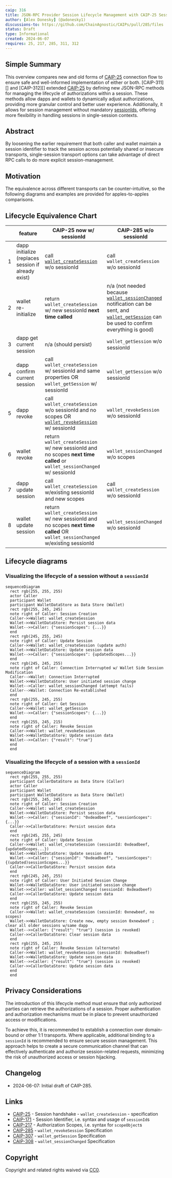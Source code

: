 ```yaml
---
caip: 316
title: JSON-RPC Provider Session Lifecycle Management with CAIP-25 Sessions BCP
author: [Alex Donesky] (@adonesky1)
discussions-to: https://github.com/ChainAgnostic/CAIPs/pull/285/files
status: Draft
type: Informational
created: 2024-06-07
requires: 25, 217, 285, 311, 312
---
```


## Simple Summary

This overview compares new and old forms of [CAIP-25][] connection flow to ensure safe and well-informed implementation of either or both.
[CAIP-311][] and [CAIP-312][] extended [CAIP-25][] by defining new JSON-RPC methods for managing the lifecycle of authorizations within a session.
These methods allow dapps and wallets to dynamically adjust authorizations, providing more granular control and better user experience.
Additionally, it allows for session management without mandatory [sessionIds][CAIP-171], offering more flexibility in handling sessions in single-session contexts.

## Abstract

By loosening the earlier requirement that both caller and wallet maintain a session identifier to track the session across potentially shared or insecure transports, single-session transport options can take advantage of direct RPC calls to do more explicit session-management.

## Motivation

The equivalence across different transports can be counter-intuitive, so the following diagrams and examples are provided for apples-to-apples comparisons.

## Lifecycle Equivalence Chart

||feature|CAIP-25 now w/ sessionId|CAIP-285 w/o sessionId|
|---|---|---|---|
|1|dapp initialize (replaces session if already exist)|call [`wallet_createSession`][CAIP-25] w/o sessionId |call `wallet_createSession` w/o sessionId|
|2|wallet re-initialize|return `wallet_createSession` w/ new sessionId **next time called**|n/a (not needed because [`wallet_sessionChanged`][CAIP-308] notification can be sent, and [`wallet_getSession`][CAIP-307] can be used to confirm everything is good)|
|3|dapp get current session|n/a (should persist)|`wallet_getSession` w/o sessionId|
|4|dapp confirm current session|call `wallet_createSession` w/ sessionId and same properties OR `wallet_getSession` w/ sessionId|`wallet_getSession` w/o sessionId|
|5|dapp revoke|call `wallet_createSession` w/o sessionId and no scopes OR [`wallet_revokeSession`][CAIP-285] w/ sessionId |`wallet_revokeSession`  w/o sessionId|
|6|wallet revoke|return `wallet_createSession` w/ new sessionId and no scopes **next time called** or `wallet_sessionChanged` w/ sessionId |`wallet_sessionChanged`  w/o scopes|
|7|dapp update session|call `wallet_createSession` w/existing sessionId and new scopes|call `wallet_createSession` w/o sessionId|
|8|wallet update session|return `wallet_createSession` w/ new sessionId and no scopes **next time called** OR `wallet_sessionChanged` w/existing sessionId|`wallet_sessionChanged` w/o sessionId|

## Lifecycle diagrams

### Visualizing the lifecycle of a session without a `sessionId`

```mermaid
sequenceDiagram
  rect rgb(255, 255, 255)
  actor Caller
  participant Wallet
  participant WalletDataStore as Data Store (Wallet)
  rect rgb(255, 245, 245)
  note right of Caller: Session Creation
  Caller->>Wallet: wallet_createSession
  Wallet->>WalletDataStore: Persist session data
  Wallet-->>Caller: {"sessionScopes": {...}}
  end
  rect rgb(245, 255, 245)
  note right of Caller: Update Session
  Caller->>Wallet: wallet_createSession (update auth)
  Wallet->>WalletDataStore: Update session data
  Wallet-->>Caller: {"sessionScopes": {updatedScopes...}}
  end
  rect rgb(245, 245, 255)
  note right of Caller: Connection Interrupted w/ Wallet Side Session Modification
  Caller-->Wallet: Connection Interrupted
  Wallet->>WalletDataStore: User initiated session change
  Wallet-->Caller: wallet_sessionChanged (attempt fails)
  Caller-->Wallet: Connection Re-established
  end
  rect rgb(255, 245, 255)
  note right of Caller: Get Session
  Caller->>Wallet: wallet_getSession
  Wallet-->>Caller: {"sessionScopes": {...}}
  end
  rect rgb(255, 245, 215)
  note right of Caller: Revoke Session
  Caller->>Wallet: wallet_revokeSession
  Wallet->>WalletDataStore: Update session data
  Wallet-->>Caller: {"result": "true"}
  end
  end
```

### Visualizing the lifecycle of a session **with** a `sessionId`

```mermaid
sequenceDiagram
  rect rgb(255, 255, 255)
  participant CallerDataStore as Data Store (Caller)
  actor Caller
  participant Wallet
  participant WalletDataStore as Data Store (Wallet)
  rect rgb(255, 245, 245)
  note right of Caller: Session Creation
  Caller->>Wallet: wallet_createSession
  Wallet->>WalletDataStore: Persist session data
  Wallet-->>Caller: {"sessionId": "0xdeadbeef", "sessionScopes": {...}}
  Caller->>CallerDataStore: Persist session data
  end
  rect rgb(245, 255, 245)
  note right of Caller: Update Session
  Caller->>Wallet: wallet_createSession (sessionId: 0xdeadbeef, {updatedScopes...})
  Wallet->>WalletDataStore: Update session data
  Wallet-->>Caller: {"sessionId": "0xdeadbeef", "sessionScopes": {(updated)sessionScopes...}}
  Caller->>CallerDataStore: Persist session data
  end
  rect rgb(245, 245, 255)
  note right of Caller: User Initiated Session Change
  Wallet->>WalletDataStore: User initiated session change
  Wallet->>Caller: wallet_sessionChanged (sessionId: 0xdeadbeef)
  Caller->>CallerDataStore: Update session data
  end
  rect rgb(255, 245, 255)
  note right of Caller: Revoke Session
  Caller->>Wallet: wallet_createSession (sessionId: 0xnewbeef, no scopes)
  Wallet->>WalletDataStore: Create new, empty session 0xnewbeef ; clear all older sessions w/same dapp
  Wallet-->>Caller: {"result": "true"} (session is revoked)
  Caller->>CallerDataStore: Clear session data
  end
  rect rgb(255, 245, 255)
  note right of Caller: Revoke Session (alternate)
  Caller->>Wallet: wallet_revokeSession (sessionId: 0xdeadbeef)
  Wallet->>WalletDataStore: Update session data
  Wallet-->>Caller: {"result": "true"} (session is revoked)
  Caller->>CallerDataStore: Update session data
  end
  end
```
## Privacy Considerations

The introduction of this lifecycle method must ensure that only authorized parties can retrieve the authorizations of a session. Proper authentication and authorization mechanisms must be in place to prevent unauthorized access or modifications.

To achieve this, it is recommended to establish a connection over domain-bound or other 1:1 transports. Where applicable, additional binding to a `sessionId` is recommended to ensure secure session management. This approach helps to create a secure communication channel that can effectively authenticate and authorize session-related requests, minimizing the risk of unauthorized access or session hijacking.
## Changelog

- 2024-06-07: Initial draft of CAIP-285.

## Links


- [CAIP-25][] - Session handshake - `wallet_createSession` - specification
- [CAIP-171][] - Session Identifier, i.e. syntax and usage of `sessionId`s
- [CAIP-217][] - Authorization Scopes, i.e. syntax for `scopeObject`s
- [CAIP-285][] - `wallet_revokeSession` Specification
- [CAIP-307][] - `wallet_getSession` Specification
- [CAIP-308][] - `wallet_sessionChanged` Specification

[CAIP-25]: https://chainagnostic.org/CAIPs/caip-25
[CAIP-171]: https://chainagnostic.org/CAIPs/caip-171
[CAIP-217]: https://chainagnostic.org/CAIPs/caip-217
[CAIP-285]: https://chainagnostic.org/CAIPs/caip-285
[CAIP-307]: https://chainagnostic.org/CAIPs/caip-307
[CAIP-308]: https://chainagnostic.org/CAIPs/caip-308

## Copyright

Copyright and related rights waived via [CC0](../LICENSE).
